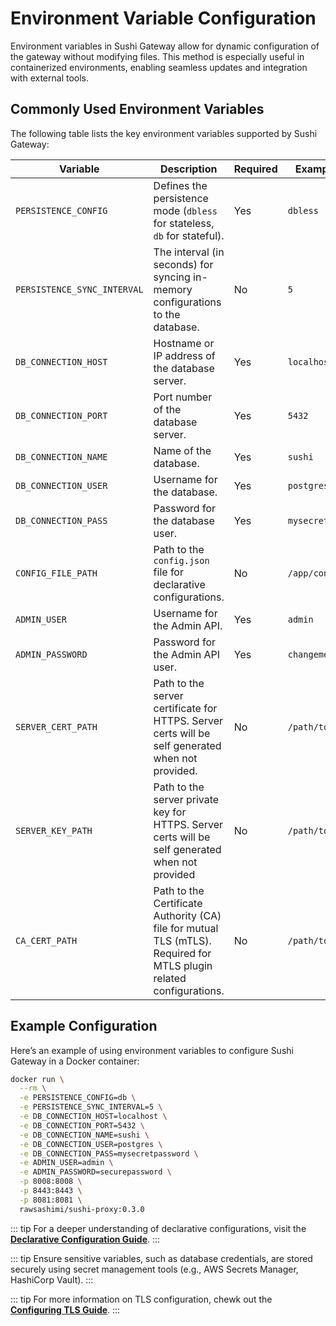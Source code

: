 # Environment Variable Configuration

Environment variables in Sushi Gateway allow for dynamic configuration of the gateway without modifying files. This method is especially useful in containerized environments, enabling seamless updates and integration with external tools.

## Commonly Used Environment Variables

The following table lists the key environment variables supported by Sushi Gateway:

| Variable                    | Description                                                                                                         | Required | Example Value       | Default Value      |
| --------------------------- | ------------------------------------------------------------------------------------------------------------------- | -------- | ------------------- | ------------------ |
| `PERSISTENCE_CONFIG`        | Defines the persistence mode (`dbless` for stateless, `db` for stateful).                                           | Yes      | `dbless`            | `dbless`           |
| `PERSISTENCE_SYNC_INTERVAL` | The interval (in seconds) for syncing in-memory configurations to the database.                                     | No       | `5`                 | `5`                |
| `DB_CONNECTION_HOST`        | Hostname or IP address of the database server.                                                                      | Yes      | `localhost`         | -                  |
| `DB_CONNECTION_PORT`        | Port number of the database server.                                                                                 | Yes      | `5432`              | -                  |
| `DB_CONNECTION_NAME`        | Name of the database.                                                                                               | Yes      | `sushi`             | -                  |
| `DB_CONNECTION_USER`        | Username for the database.                                                                                          | Yes      | `postgres`          | -                  |
| `DB_CONNECTION_PASS`        | Password for the database user.                                                                                     | Yes      | `mysecretpassword`  | -                  |
| `CONFIG_FILE_PATH`          | Path to the `config.json` file for declarative configurations.                                                      | No       | `/app/config.json`  | `/app/config.json` |
| `ADMIN_USER`                | Username for the Admin API.                                                                                         | Yes      | `admin`             | `admin`            |
| `ADMIN_PASSWORD`            | Password for the Admin API user.                                                                                    | Yes      | `changeme`          | `changeme`         |
| `SERVER_CERT_PATH`          | Path to the server certificate for HTTPS. Server certs will be self generated when not provided.                    | No       | `/path/to/cert.crt` | -                  |
| `SERVER_KEY_PATH`           | Path to the server private key for HTTPS. Server certs will be self generated when not provided                     | No       | `/path/to/key.pem`  | -                  |
| `CA_CERT_PATH`              | Path to the Certificate Authority (CA) file for mutual TLS (mTLS). Required for MTLS plugin related configurations. | No       | `/path/to/ca.crt`   | -                  |

## Example Configuration

Here’s an example of using environment variables to configure Sushi Gateway in a Docker container:

```bash
docker run \
  --rm \
  -e PERSISTENCE_CONFIG=db \
  -e PERSISTENCE_SYNC_INTERVAL=5 \
  -e DB_CONNECTION_HOST=localhost \
  -e DB_CONNECTION_PORT=5432 \
  -e DB_CONNECTION_NAME=sushi \
  -e DB_CONNECTION_USER=postgres \
  -e DB_CONNECTION_PASS=mysecretpassword \
  -e ADMIN_USER=admin \
  -e ADMIN_PASSWORD=securepassword \
  -p 8008:8008 \
  -p 8443:8443 \
  -p 8081:8081 \
  rawsashimi/sushi-proxy:0.3.0
```

::: tip
For a deeper understanding of declarative configurations, visit the **[Declarative Configuration Guide](./files.md)**.
:::

::: tip
Ensure sensitive variables, such as database credentials, are stored securely using secret management tools (e.g., AWS Secrets Manager, HashiCorp Vault).
:::

::: tip
For more information on TLS configuration, chewk out the **[Configuring TLS Guide](../tls.md)**.
:::
